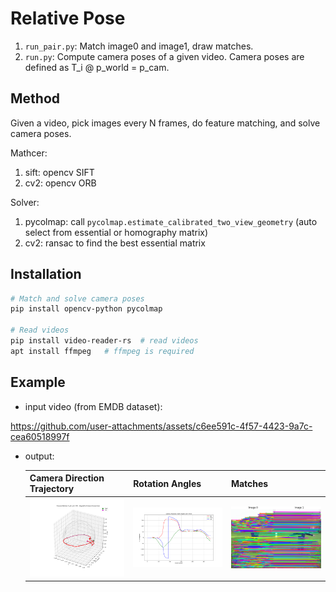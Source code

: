# Relative Pose

1. `run_pair.py`: Match image0 and image1, draw matches.
2. `run.py`: Compute camera poses of a given video. Camera poses are defined as T_i @ p_world = p_cam.

## Method
Given a video, pick images every N frames, do feature matching, and solve camera poses.

Mathcer:
1. sift: opencv SIFT
2. cv2: opencv ORB

Solver:
1. pycolmap: call `pycolmap.estimate_calibrated_two_view_geometry` (auto select from essential or homography matrix)
2. cv2: ransac to find the best essential matrix


## Installation

```bash
# Match and solve camera poses
pip install opencv-python pycolmap

# Read videos
pip install video-reader-rs  # read videos
apt install ffmpeg   # ffmpeg is required
```

## Example
- input video (from EMDB dataset):

https://github.com/user-attachments/assets/c6ee591c-4f57-4423-9a7c-cea60518997f


- output:

    | Camera Direction Trajectory | Rotation Angles | Matches |
    | ---------------------------------------------- | --------------- | ------- |
    | <img src="assets/rotation_trajectory_aligned.png" width="300" /> | <img src="assets/rotation_angles.png" width="300" /> | <img src="assets/matches.png" width="300" /> |
